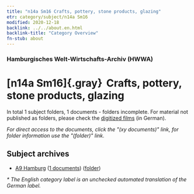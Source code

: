 ```yaml
---
title: "n14a Sm16 Crafts, pottery, stone products, glazing"
etr: category/subject/n14a Sm16
modified: 2020-12-18
backlink: ../../about.en.html
backlink-title: "Category Overview"
fn-stub: about
---
```


### Hamburgisches Welt-Wirtschafts-Archiv (HWWA)
# [n14a Sm16]{.gray}&#8201; Crafts, pottery, stone products, glazing&#160; 





In total 1 subject folders, 1 documents - folders incomplete.
For material not published as folders, please check the [digitized films](/film/h1_sh) (in German).

_For direct access to the documents, click the "(xy documents)" link, for folder information use the "(folder)" link._

## Subject archives


- [A9 Hamburg](../../../geo/about.en.html#A9) (<a href="https://dfg-viewer.de/show/?tx_dlf[id]=https://pm20.zbw.eu/mets/sh/1409xx/140905/1451xx/145145/public.mets.en.xml" target="_blank">1 documents</a>) ([folder](http://purl.org/pressemappe20/folder/sh/140905,145145))


_* The English category label is an unchecked automated translation of the German label._


